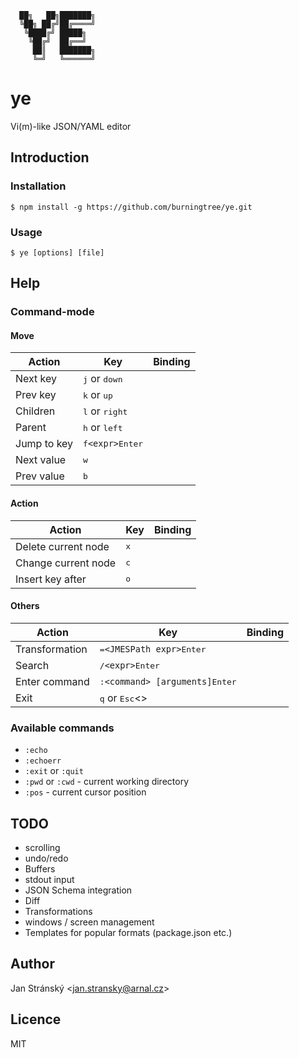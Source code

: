```
  ██╗   ██╗███████╗
  ╚██╗ ██╔╝██╔════╝
   ╚████╔╝ █████╗  
    ╚██╔╝  ██╔══╝  
     ██║   ███████╗
     ╚═╝   ╚══════╝
```

# ye

Vi(m)-like JSON/YAML editor

## Introduction
### Installation

```
$ npm install -g https://github.com/burningtree/ye.git
```

### Usage

```
$ ye [options] [file]
```

## Help

### Command-mode

#### Move
Action | Key | Binding
---- | ---- | ----
Next key | <kbd>j</kbd> or <kbd>down</kbd> |
Prev key | <kbd>k</kbd> or <kbd>up</kbd> |
Children | <kbd>l</kbd> or <kbd>right</kbd> |
Parent | <kbd>h</kbd> or <kbd>left</kbd> |
Jump to key | <kbd>f</kbd>`<expr>`<kbd>Enter</kbd> |
Next value | <kbd>w</kbd> |
Prev value | <kbd>b</kbd> |

#### Action
Action | Key | Binding
---- | ---- | ----
Delete current node | <kbd>x</kbd> |
Change current node | <kbd>c</kbd> |
Insert key after | <kbd>o</kbd> |

#### Others
Action | Key | Binding
---- | ---- | ----
Transformation | <kbd>=</kbd>`<JMESPath expr>`<kbd>Enter</kbd> |
Search | <kbd>/</kbd>`<expr>`<kbd>Enter</kbd> |
Enter command | <kbd>:</kbd>`<command> [arguments]`<kbd>Enter</kbd>
Exit | <kbd>q</kbd> or <kbd>Esc</kbd><> |

### Available commands
- `:echo`
- `:echoerr`
- `:exit` or `:quit`
- `:pwd` or `:cwd` - current working directory
- `:pos` - current cursor position

## TODO
- scrolling
- undo/redo
- Buffers
- stdout input
- JSON Schema integration
- Diff
- Transformations
- windows / screen management
- Templates for popular formats (package.json etc.)

## Author
Jan Stránský &lt;<jan.stransky@arnal.cz>&gt;

## Licence
MIT

